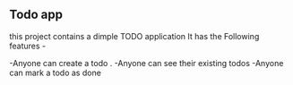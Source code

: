 ## Todo app 
this project contains a dimple TODO application 
It has the Following features - 

-Anyone can create a todo .
-Anyone can see their existing todos 
-Anyone can mark a todo as done